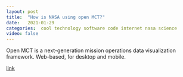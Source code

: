 ```yaml
---
layout: post
title:  "How is NASA using open MCT?"
date:   2021-01-29
categories:  cool technology software code internet nasa science
video: false
---
```


Open MCT is a next-generation mission operations data visualization framework. Web-based, for desktop and mobile.

[link](//nasa.github.io/openmct/)
